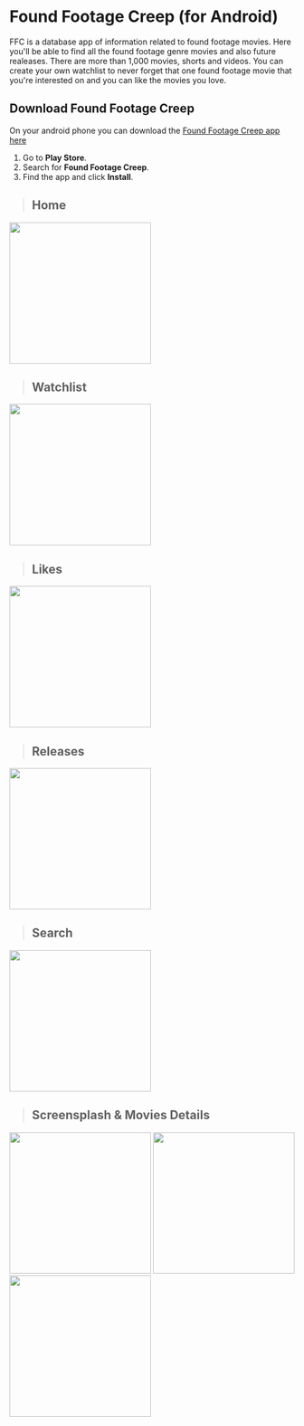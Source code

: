 # Found Footage Creep (for Android)
FFC is a database app of information related to found footage movies. Here you'll be able to find all the found footage genre movies and also future realeases. There are more than 1,000 movies, shorts and videos. You can create your own watchlist to never forget that one found footage movie that you're interested on and you can like the movies you love.
## Download Found Footage Creep

  On your android phone you can download the [Found Footage Creep app here](https://play.google.com/store/apps/details?id=com.movies.foundfootage)
  1. Go to **Play Store**.
  2. Search for **Found Footage Creep**.
  3. Find the app and click **Install**.
  
> ## Home

<img src = "screenshots/home.jpg" width=250>

> ## Watchlist

<img src = "screenshots/watchlist.jpg" width=250>

> ## Likes

<img src = "screenshots/likes.jpg" width=250>

> ## Releases

<img src = "screenshots/ff4.jpg" width=250>

> ## Search

<img src = "screenshots/filter.jpg" width=250> 

> ## Screensplash & Movies Details

<img src = "screenshots/ffsc1.jpg" width=250> <img src = "screenshots/ffsc3.jpg" width=250> <img src = "screenshots/ffsc5.jpg" width=250> 
